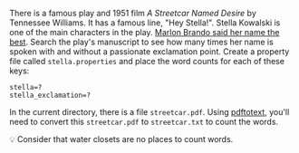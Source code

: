 There is a famous play and 1951 film _A Streetcar Named Desire_ by Tennessee Williams. It has a famous line, "Hey Stella!". Stella Kowalski is one of the main characters in the play. [Marlon Brando said her name the best](https://www.youtube.com/watch?v=S1A0p0F_iH8). Search the play's manuscript to see how many times her name is spoken with and without a passionate exclamation point. Create a property file called `stella.properties` and place the word counts for each of these keys:

```properties
stella=?
stella_exclamation=?
```

In the current directory, there is a file `streetcar.pdf`. Using [pdftotext](https://ubuntu.pkgs.org/20.04/ubuntu-main-arm64/poppler-utils_0.86.1-0ubuntu1_arm64.deb.html), you'll need to convert this `streetcar.pdf` to `streetcar.txt` to count the words.

💡 Consider that water closets are no places to count words.
